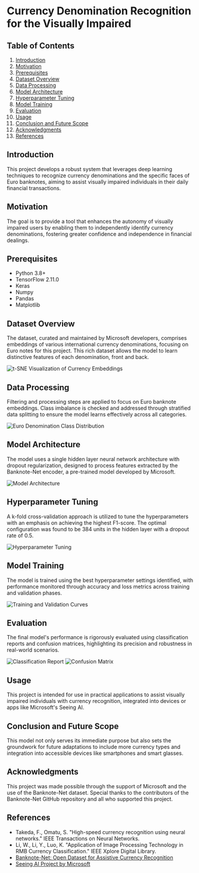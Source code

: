 # Currency Denomination Recognition for the Visually Impaired

## Table of Contents

1.  [Introduction](#introduction)
2.  [Motivation](#motivation)
3.  [Prerequisites](#prerequisites)
4.  [Dataset Overview](#dataset-overview)
5.  [Data Processing](#data-processing)
6.  [Model Architecture](#model-architecture)
7.  [Hyperparameter Tuning](#hyperparameter-tuning)
8.  [Model Training](#model-training)
9.  [Evaluation](#evaluation)
10. [Usage](#usage)
11. [Conclusion and Future Scope](#conclusion-and-future-scope)
12. [Acknowledgments](#acknowledgments)
13. [References](#references)

## Introduction

This project develops a robust system that leverages deep learning techniques to recognize currency denominations and the specific faces of Euro banknotes, aiming to assist visually impaired individuals in their daily financial transactions.

## Motivation

The goal is to provide a tool that enhances the autonomy of visually impaired users by enabling them to independently identify currency denominations, fostering greater confidence and independence in financial dealings.

## Prerequisites

-   Python 3.8+
-   TensorFlow 2.11.0
-   Keras
-   Numpy
-   Pandas
-   Matplotlib

## Dataset Overview

The dataset, curated and maintained by Microsoft developers, comprises embeddings of various international currency denominations, focusing on Euro notes for this project. This rich dataset allows the model to learn distinctive features of each denomination, front and back.

![t-SNE Visualization of Currency Embeddings](figures/t_sne.png)

## Data Processing

Filtering and processing steps are applied to focus on Euro banknote embeddings. Class imbalance is checked and addressed through stratified data splitting to ensure the model learns effectively across all categories.

![Euro Denomination Class Distribution](figures/class_distribution.png)

## Model Architecture

The model uses a single hidden layer neural network architecture with dropout regularization, designed to process features extracted by the Banknote-Net encoder, a pre-trained model developed by Microsoft.

![Model Architecture](figures/architecture.png)

## Hyperparameter Tuning

A k-fold cross-validation approach is utilized to tune the hyperparameters with an emphasis on achieving the highest F1-score. The optimal configuration was found to be 384 units in the hidden layer with a dropout rate of 0.5.

![Hyperparameter Tuning](figures/hyperparameter_tuning.png)

## Model Training

The model is trained using the best hyperparameter settings identified, with performance monitored through accuracy and loss metrics across training and validation phases.

![Training and Validation Curves](figures/loss_accuracy.png)

## Evaluation

The final model's performance is rigorously evaluated using classification reports and confusion matrices, highlighting its precision and robustness in real-world scenarios.

![Classification Report](figures/classification_report.png) ![Confusion Matrix](figures/conf_mat.png)

## Usage

This project is intended for use in practical applications to assist visually impaired individuals with currency recognition, integrated into devices or apps like Microsoft's Seeing AI.

## Conclusion and Future Scope

This model not only serves its immediate purpose but also sets the groundwork for future adaptations to include more currency types and integration into accessible devices like smartphones and smart glasses.

## Acknowledgments

This project was made possible through the support of Microsoft and the use of the Banknote-Net dataset. Special thanks to the contributors of the Banknote-Net GitHub repository and all who supported this project.

## References

-   Takeda, F., Omatu, S. "High-speed currency recognition using neural networks." IEEE Transactions on Neural Networks.
-   Li, W., Li, Y., Luo, K. "Application of Image Processing Technology in RMB Currency Classification." IEEE Xplore Digital Library.
-   [Banknote-Net: Open Dataset for Assistive Currency Recognition](https://github.com/microsoft/banknote-net)
-   [Seeing AI Project by Microsoft](https://www.microsoft.com/en-us/ai/seeing-ai)
